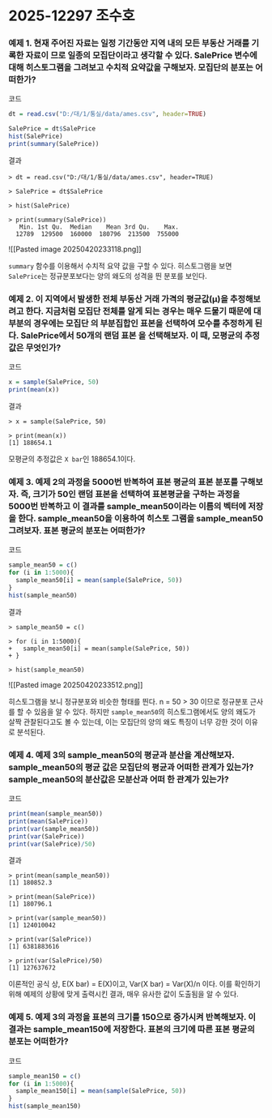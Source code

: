 # 2025-12297 조수호
### 예제 1. 현재 주어진 자료는 일정 기간동안 지역 내의 모든 부동산 거래를 기록한 자료이 므로 일종의 모집단이라고 생각할 수 있다. SalePrice 변수에 대해 히스토그램을 그려보고 수치적 요약값을 구해보자. 모집단의 분포는 어떠한가?

코드
```R
dt = read.csv("D:/대/1/통실/data/ames.csv", header=TRUE)

SalePrice = dt$SalePrice
hist(SalePrice)
print(summary(SalePrice))
```

결과
```
> dt = read.csv("D:/대/1/통실/data/ames.csv", header=TRUE)

> SalePrice = dt$SalePrice

> hist(SalePrice)

> print(summary(SalePrice))
   Min. 1st Qu.  Median    Mean 3rd Qu.    Max. 
  12789  129500  160000  180796  213500  755000
```
![[Pasted image 20250420233118.png]]

`summary` 함수를 이용해서 수치적 요약 값을 구할 수 있다. 히스토그램을 보면 `SalePrice`는 정규분포보다는 양의 왜도의 성격을 띈 분포를 보인다.

### 예제 2. 이 지역에서 발생한 전체 부동산 거래 가격의 평균값(μ)을 추정해보려고 한다. 지금처럼 모집단 전체를 알게 되는 경우는 매우 드물기 때문에 대부분의 경우에는 모집단 의 부분집합인 표본을 선택하여 모수를 추정하게 된다. SalePrice에서 50개의 랜덤 표본 을 선택해보자. 이 때, 모평균의 추정값은 무엇인가?

코드
```R
x = sample(SalePrice, 50)
print(mean(x))
```

결과
```
> x = sample(SalePrice, 50)

> print(mean(x))
[1] 188654.1
```

모평균의 추정값은 `X bar`인 188654.1이다.

### 예제 3. 예제 2의 과정을 5000번 반복하여 표본 평균의 표본 분포를 구해보자. 즉, 크기가 50인 랜덤 표본을 선택하여 표본평균을 구하는 과정을 5000번 반복하고 이 결과를 sample_mean50이라는 이름의 벡터에 저장을 한다. sample_mean50을 이용하여 히스토 그램을 sample_mean50 그려보자. 표본 평균의 분포는 어떠한가?

코드
```R
sample_mean50 = c()
for (i in 1:5000){
  sample_mean50[i] = mean(sample(SalePrice, 50))
}
hist(sample_mean50)
```

결과
```
> sample_mean50 = c()

> for (i in 1:5000){
+   sample_mean50[i] = mean(sample(SalePrice, 50))
+ }

> hist(sample_mean50)
```
![[Pasted image 20250420233512.png]]

히스토그램을 보니 정규분포와 비슷한 형태를 띈다. n = 50 > 30 이므로 정규분포 근사를 할 수 있음을 알 수 있다. 하지만 `sample_mean50`의 히스토그램에서도 양의 왜도가 살짝 관찰된다고도 볼 수 있는데, 이는 모집단의 양의 왜도 특징이 너무 강한 것이 이유로 분석된다.

### 예제 4. 예제 3의 sample_mean50의 평균과 분산을 계산해보자. sample_mean50의 평균 값은 모집단의 평균과 어떠한 관계가 있는가? sample_mean50의 분산값은 모분산과 어떠 한 관계가 있는가?

코드
```R
print(mean(sample_mean50))
print(mean(SalePrice))
print(var(sample_mean50))
print(var(SalePrice))
print(var(SalePrice)/50)
```

결과
```
> print(mean(sample_mean50))
[1] 180852.3

> print(mean(SalePrice))
[1] 180796.1

> print(var(sample_mean50))
[1] 124010042

> print(var(SalePrice))
[1] 6381883616

> print(var(SalePrice)/50)
[1] 127637672
```

이론적인 공식 상, E(X bar) = E(X)이고, Var(X bar) = Var(X)/n 이다. 이를 확인하기 위해 예제의 상황에 맞게 출력시킨 결과, 매우 유사한 값이 도출됨을 알 수 있다.

### 예제 5. 예제 3의 과정을 표본의 크기를 150으로 증가시켜 반복해보자. 이 결과는 sample_mean150에 저장한다. 표본의 크기에 따른 표본 평균의 분포는 어떠한가?

코드
```R
sample_mean150 = c()
for (i in 1:5000){
  sample_mean150[i] = mean(sample(SalePrice, 50))
}
hist(sample_mean150)
```

